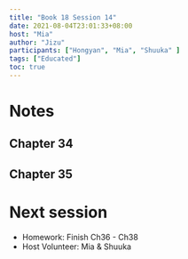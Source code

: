 ```yaml
---
title: "Book 18 Session 14"
date: 2021-08-04T23:01:33+08:00
host: "Mia"
author: "Jizu"
participants: ["Hongyan", "Mia", "Shuuka" ]
tags: ["Educated"]
toc: true
---
```


# Notes

## Chapter 34
## Chapter 35


# Next session

- Homework: Finish Ch36 - Ch38
- Host Volunteer: Mia & Shuuka
